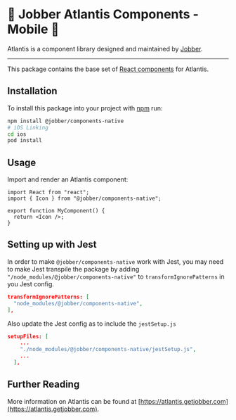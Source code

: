 # 🔱 Jobber Atlantis Components - Mobile 📱

Atlantis is a component library designed and maintained by
[Jobber](https://getjobber.com).

---

This package contains the base set of [React components](https://reactjs.org/)
for Atlantis.

## Installation

To install this package into your project with [npm](https://www.npmjs.com/)
run:

```sh
npm install @jobber/components-native
# iOS Linking
cd ios
pod install
```

## Usage

Import and render an Atlantis component:

```tsx
import React from "react";
import { Icon } from "@jobber/components-native";

export function MyComponent() {
  return <Icon />;
}
```

## Setting up with Jest

In order to make `@jobber/components-native` work with Jest, you may need to
make Jest transpile the package by adding
`"/node_modules/@jobber/components-native"` to `transformIgnorePatterns` in you
Jest config.

```json
transformIgnorePatterns: [
  "node_modules/@jobber/components-native",
],
```

Also update the Jest config as to include the `jestSetup.js`

```json
setupFiles: [
    ...
    "./node_modules/@jobber/components-native/jestSetup.js",
    ...
  ],
```

## Further Reading

More information on Atlantis can be found at
[https://atlantis.getjobber.com](https://atlantis.getjobber.com).
